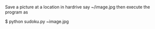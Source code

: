 Save a picture at a location in hardrive say ~/image.jpg then execute the program as

$ python sudoku.py ~image.jpg
